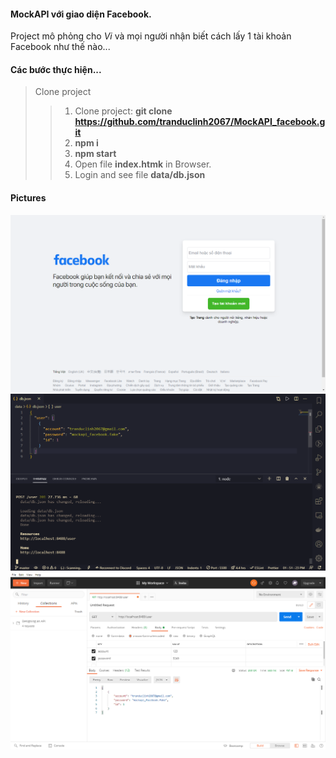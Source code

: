 #### MockAPI với giao diện Facebook.

Project mô phỏng cho *Vi* và mọi người nhận biết cách lấy 1 tài khoản Facebook như thế nào...

#### Các bước thực hiện...

> Clone project
>> 1) Clone project: **git clone https://github.com/tranduclinh2067/MockAPI_facebook.git**
>> 2) **npm i**
>> 3) **npm start**
>> 4) Open file **index.htmk** in Browser.
>> 5) Login and see file **data/db.json**

#### Pictures

![img](./img/interface.png)
![img](./img/data.png)
![img](./img/postman.png)